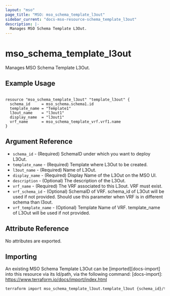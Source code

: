 ```yaml
---
layout: "mso"
page_title: "MSO: mso_schema_template_l3out"
sidebar_current: "docs-mso-resource-schema_template_l3out"
description: |-
  Manages MSO Schema Template L3Out.
---
```


# mso_schema_template_l3out #

Manages MSO Schema Template L3Out.

## Example Usage ##

```hcl

resource "mso_schema_template_l3out" "template_l3out" {
  schema_id     = mso_schema.schema1.id
  template_name = "Template1"
  l3out_name    = "l3out1"
  display_name  = "l3out1"
  vrf_name      = mso_schema_template_vrf.vrf1.name
}

```

## Argument Reference ##

* `schema_id` - (Required) SchemaID under which you want to deploy L3Out.
* `template_name` - (Required) Template where L3Out to be created.
* `l3out_name` - (Required) Name of L3Out.
* `display_name` - (Required) Display Name of the L3Out on the MSO UI.
* `description` - (Optional) The description of the L3Out.
* `vrf_name` - (Required) The VRF associated to this L3out. VRF must exist.
* `vrf_schema_id` - (Optional) SchemaID of VRF. schema_id of L3Out will be used if not provided. Should use this parameter when VRF is in different schema than l3out.
* `vrf_template_name` - (Optional) Template Name of VRF. template_name of L3Out will be used if not provided.

## Attribute Reference ##

No attributes are exported.

## Importing ##

An existing MSO Schema Template L3Out can be [imported][docs-import] into this resource via its Id/path, via the following command: [docs-import]: <https://www.terraform.io/docs/import/index.html>

```bash
terraform import mso_schema_template_l3out.template_l3out {schema_id}/template/{template_name}/l3out/{l3out_name}
```
